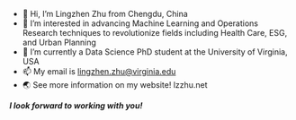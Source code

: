 - 👋 Hi, I’m Lingzhen Zhu from Chengdu, China
- 👀 I’m interested in advancing Machine Learning and Operations Research techniques to revolutionize fields including Health Care, ESG, and Urban Planning
- 🌱 I’m currently a Data Science PhD student at the University of Virginia, USA
- 📫 My email is lingzhen.zhu@virginia.edu
- 🌏 See more information on my website! lzzhu.net


***I look forward to working with you!***

<!---
Lingzhen718/Lingzhen718 is a ✨ special ✨ repository because its `README.md` (this file) appears on your GitHub profile.
You can click the Preview link to take a look at your changes.
--->
